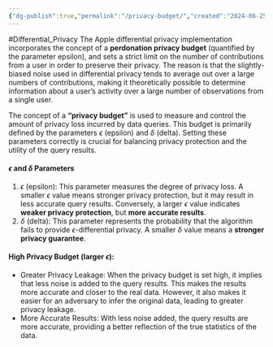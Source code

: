 ```yaml
---
{"dg-publish":true,"permalink":"/privacy-budget/","created":"2024-06-25T10:16:25.392+08:00","updated":"2024-06-25T12:26:57.413+08:00"}
---
```


#Differential_Privacy 
The Apple differential privacy implementation incorporates the concept of a **perdonation privacy budget** (quantified by the parameter epsilon), and sets a strict limit on the number of contributions from a user in order to preserve their privacy. 
The reason is that the slightly-biased noise used in differential privacy tends to average out over a large numbers of contributions, making it theoretically possible to determine information about a user’s activity over a large number of observations from a single user.

The concept of a **“privacy budget”** is used to measure and control the amount of privacy loss incurred by data queries. This budget is primarily defined by the parameters $\epsilon$ (epsilon) and $\delta$ (delta). Setting these parameters correctly is crucial for balancing privacy protection and the utility of the query results.

#### $\epsilon$ and $\delta$ Parameters
1.	$\epsilon$ (epsilon): This parameter measures the degree of privacy loss. A smaller $\epsilon$ value means stronger privacy protection, but it may result in less accurate query results. Conversely, a larger $\epsilon$ value indicates **weaker privacy protection**, but **more accurate results**.
2.	$\delta$ (delta): This parameter represents the probability that the algorithm fails to provide $\epsilon$-differential privacy. A smaller $\delta$ value means a **stronger privacy guarantee**.
#### High Privacy Budget (larger $\epsilon$):
- Greater Privacy Leakage: When the privacy budget is set high, it implies that less noise is added to the query results. This makes the results more accurate and closer to the real data. However, it also makes it easier for an adversary to infer the original data, leading to greater privacy leakage.
- More Accurate Results: With less noise added, the query results are more accurate, providing a better reflection of the true statistics of the data.